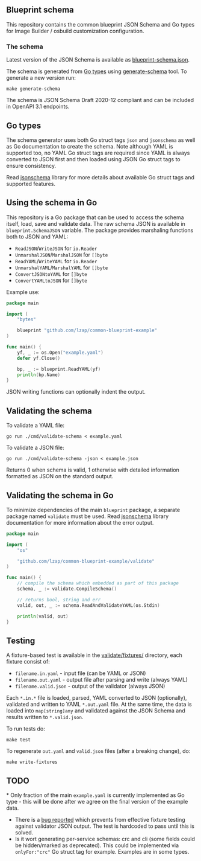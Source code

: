 ## Blueprint schema

This repository contains the common blueprint JSON Schema and Go types for Image Builder / osbuild customization configuration.

### The schema

Latest version of the JSON Schema is available as [blueprint-schema.json](blueprint-schema.json).

The schema is generated from [Go types](blueprint.go) using [generate-schema](cmd/generate-schema/main.go) tool. To generate a new version run:

    make generate-schema

The schema is JSON Schema Draft 2020-12 compliant and can be included in OpenAPI 3.1 endpoints.

## Go types

The schema generator uses both Go struct tags `json` and `jsonschema` as well as Go documentation to create the schema. Note although YAML is supported too, no YAML Go struct tags are required since YAML is always converted to JSON first and then loaded using JSON Go struct tags to ensure consistency.

Read [jsonschema](https://github.com/kaptinlin/jsonschema) library for more details about available Go struct tags and supported features.

## Using the schema in Go

This repository is a Go package that can be used to access the schema itself, load, save and validate data. The raw schema JSON is available in `blueprint.SchemaJSON` variable. The package provides marshaling functions both to JSON and YAML:

* `ReadJSON`/`WriteJSON` for `io.Reader`
* `UnmarshalJSON`/`MarshalJSON` for `[]byte`
* `ReadYAML`/`WriteYAML` for `io.Reader`
* `UnmarshalYAML`/`MarshalYAML` for `[]byte`
* `ConvertJSONtoYAML` for `[]byte`
* `ConvertYAMLtoJSON` for `[]byte`

Example use:

```go
package main

import (
    "bytes"

    blueprint "github.com/lzap/common-blueprint-example"
)

func main() {
    yf, _ := os.Open("example.yaml")
    defer yf.Close()

    bp, _ := blueprint.ReadYAML(yf)
    println(bp.Name)
}
```

JSON writing functions can optionally indent the output.

## Validating the schema

To validate a YAML file:

    go run ./cmd/validate-schema < example.yaml

To validate a JSON file:

    go run ./cmd/validate-schema -json < example.json

Returns 0 when schema is valid, 1 otherwise with detailed information formatted as JSON on the standard output.

## Validating the schema in Go

To minimize dependencies of the main `blueprint` package, a separate package named `validate` must be used. Read [jsonschema](https://github.com/kaptinlin/jsonschema) library documentation for more information about the error output.

```go
package main

import (
    "os"

    "github.com/lzap/common-blueprint-example/validate"
)

func main() {
    // compile the schema which embedded as part of this package
    schema, _ := validate.CompileSchema()

    // returns bool, string and err
    valid, out, _ := schema.ReadAndValidateYAML(os.Stdin)

    println(valid, out)
}
```

## Testing

A fixture-based test is available in the [validate/fixtures/](validate/fixtures/) directory, each fixture consist of:

* `filename.in.yaml` - input file (can be YAML or JSON)
* `filename.out.yaml` - output file after parsing and write (always YAML)
* `filename.valid.json` - output of the validator (always JSON)

Each `*.in.*` file is loaded, parsed, YAML converted to JSON (optionally), validated and written to YAML `*.out.yaml` file. At the same time, the data is loaded into `map[string]any` and validated against the JSON Schema and results written to `*.valid.json`.

To run tests do:

    make test

To regenerate `out.yaml` and `valid.json` files (after a breaking change), do:

    make write-fixtures

## TODO

* Only fraction of the main `example.yaml` is currently implemented as Go type - this will be done after we agree on the final version of the example data.
* There is a [bug reported](https://github.com/kaptinlin/jsonschema/issues/27) which prevents from effective fixture testing against validator JSON output. The test is hardcoded to pass until this is solved.
* Is it wort generating per-service schemas: crc and cli (some fields could be hidden/marked as deprecated). This could be implemented via `onlyFor:"crc"` Go struct tag for example. Examples are in some types.
